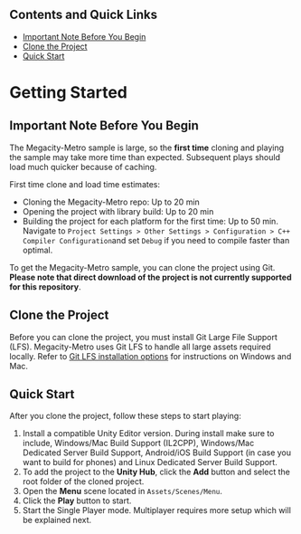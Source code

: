 ## Contents and Quick Links

- [Important Note Before You Begin](#important-note-before-you-begin)
- [Clone the Project](#clone-the-project)
- [Quick Start](#quick-start) 

# Getting Started

## Important Note Before You Begin

The Megacity-Metro sample is large, so the **first time** cloning and playing the sample may take more time than expected. Subsequent plays should load much quicker because of caching.

First time clone and load time estimates:
- Cloning the Megacity-Metro repo: Up to 20 min
- Opening the project with library build: Up to 20 min
- Building the project for each platform for the first time: Up to 50 min. 
Navigate to `Project Settings > Other Settings > Configuration > C++ Compiler Configuration`and set `Debug` if you need to compile faster than optimal.

To get the Megacity-Metro sample, you can clone the project using Git. 
**Please note that direct download of the project is not currently supported for this repository**.

## Clone the Project

Before you can clone the project, you must install Git Large File Support (LFS). Megacity-Metro uses Git LFS to handle all large assets required locally. 
Refer to [Git LFS installation options](https://github.com/git-lfs/git-lfs/wiki/Installation) for instructions on Windows and Mac. 

## Quick Start

After you clone the project, follow these steps to start playing:
1. Install a compatible Unity Editor version. During install make sure to include, Windows/Mac Build Support (IL2CPP), Windows/Mac Dedicated Server Build Support, Android/iOS Build Support (in case you want to build for phones) and Linux Dedicated Server Build Support.
2. To add the project to the **Unity Hub**, click the **Add** button and select the root folder of the cloned project.
3. Open the **Menu** scene located in `Assets/Scenes/Menu`. 
4. Click the **Play** button to start.
5. Start the Single Player mode. Multiplayer requires more setup which will be explained next.  
